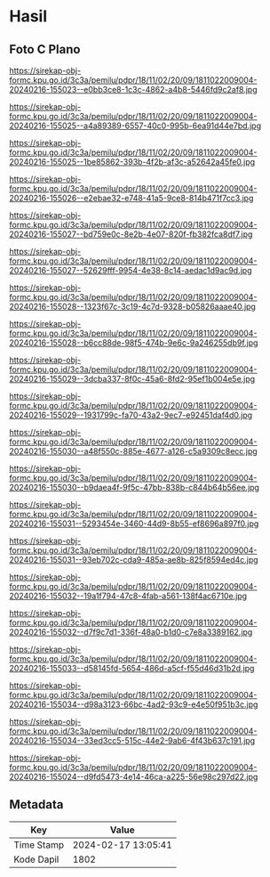 # Hasil

## Foto C Plano

https://sirekap-obj-formc.kpu.go.id/3c3a/pemilu/pdpr/18/11/02/20/09/1811022009004-20240216-155023--e0bb3ce8-1c3c-4862-a4b8-5446fd9c2af8.jpg

https://sirekap-obj-formc.kpu.go.id/3c3a/pemilu/pdpr/18/11/02/20/09/1811022009004-20240216-155025--a4a89389-6557-40c0-995b-6ea91d44e7bd.jpg

https://sirekap-obj-formc.kpu.go.id/3c3a/pemilu/pdpr/18/11/02/20/09/1811022009004-20240216-155025--1be85862-393b-4f2b-af3c-a52642a45fe0.jpg

https://sirekap-obj-formc.kpu.go.id/3c3a/pemilu/pdpr/18/11/02/20/09/1811022009004-20240216-155026--e2ebae32-e748-41a5-9ce8-814b471f7cc3.jpg

https://sirekap-obj-formc.kpu.go.id/3c3a/pemilu/pdpr/18/11/02/20/09/1811022009004-20240216-155027--bd759e0c-8e2b-4e07-820f-fb382fca8df7.jpg

https://sirekap-obj-formc.kpu.go.id/3c3a/pemilu/pdpr/18/11/02/20/09/1811022009004-20240216-155027--52629fff-9954-4e38-8c14-aedac1d9ac9d.jpg

https://sirekap-obj-formc.kpu.go.id/3c3a/pemilu/pdpr/18/11/02/20/09/1811022009004-20240216-155028--1323f67c-3c19-4c7d-9328-b05826aaae40.jpg

https://sirekap-obj-formc.kpu.go.id/3c3a/pemilu/pdpr/18/11/02/20/09/1811022009004-20240216-155028--b6cc88de-98f5-474b-9e6c-9a246255db9f.jpg

https://sirekap-obj-formc.kpu.go.id/3c3a/pemilu/pdpr/18/11/02/20/09/1811022009004-20240216-155029--3dcba337-8f0c-45a6-8fd2-95ef1b004e5e.jpg

https://sirekap-obj-formc.kpu.go.id/3c3a/pemilu/pdpr/18/11/02/20/09/1811022009004-20240216-155029--1931799c-fa70-43a2-9ec7-e92451daf4d0.jpg

https://sirekap-obj-formc.kpu.go.id/3c3a/pemilu/pdpr/18/11/02/20/09/1811022009004-20240216-155030--a48f550c-885e-4677-a126-c5a9309c8ecc.jpg

https://sirekap-obj-formc.kpu.go.id/3c3a/pemilu/pdpr/18/11/02/20/09/1811022009004-20240216-155030--b9daea4f-9f5c-47bb-838b-c844b64b56ee.jpg

https://sirekap-obj-formc.kpu.go.id/3c3a/pemilu/pdpr/18/11/02/20/09/1811022009004-20240216-155031--5293454e-3460-44d9-8b55-ef8696a897f0.jpg

https://sirekap-obj-formc.kpu.go.id/3c3a/pemilu/pdpr/18/11/02/20/09/1811022009004-20240216-155031--93eb702c-cda9-485a-ae8b-825f8594ed4c.jpg

https://sirekap-obj-formc.kpu.go.id/3c3a/pemilu/pdpr/18/11/02/20/09/1811022009004-20240216-155032--19a1f794-47c8-4fab-a561-138f4ac6710e.jpg

https://sirekap-obj-formc.kpu.go.id/3c3a/pemilu/pdpr/18/11/02/20/09/1811022009004-20240216-155032--d7f9c7d1-336f-48a0-b1d0-c7e8a3389162.jpg

https://sirekap-obj-formc.kpu.go.id/3c3a/pemilu/pdpr/18/11/02/20/09/1811022009004-20240216-155033--d58145fd-5654-486d-a5cf-f55d46d31b2d.jpg

https://sirekap-obj-formc.kpu.go.id/3c3a/pemilu/pdpr/18/11/02/20/09/1811022009004-20240216-155034--d98a3123-66bc-4ad2-93c9-e4e50f951b3c.jpg

https://sirekap-obj-formc.kpu.go.id/3c3a/pemilu/pdpr/18/11/02/20/09/1811022009004-20240216-155034--33ed3cc5-515c-44e2-9ab6-4f43b637c191.jpg

https://sirekap-obj-formc.kpu.go.id/3c3a/pemilu/pdpr/18/11/02/20/09/1811022009004-20240216-155024--d9fd5473-4e14-46ca-a225-56e98c297d22.jpg


## Metadata

| Key        | Value               |
| ---------- | ------------------- |
| Time Stamp | 2024-02-17 13:05:41 |
| Kode Dapil | 1802                |



